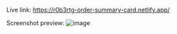Live link: https://r0b3rtg-order-summary-card.netlify.app/

Screenshot preview:
![image](https://user-images.githubusercontent.com/54260004/147660789-378bfa7c-2430-47e0-8231-4742db18ef54.png)

 
